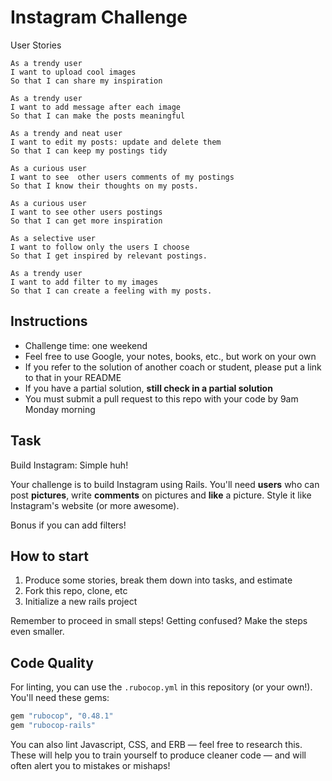 Instagram Challenge
===================

User Stories

```
As a trendy user
I want to upload cool images
So that I can share my inspiration
```
```
As a trendy user
I want to add message after each image
So that I can make the posts meaningful
```

```
As a trendy and neat user
I want to edit my posts: update and delete them
So that I can keep my postings tidy
```

```
As a curious user
I want to see  other users comments of my postings
So that I know their thoughts on my posts.
```

```
As a curious user
I want to see other users postings
So that I can get more inspiration
```

```
As a selective user
I want to follow only the users I choose
So that I get inspired by relevant postings.
```

```
As a trendy user
I want to add filter to my images
So that I can create a feeling with my posts.
```

## Instructions

* Challenge time: one weekend
* Feel free to use Google, your notes, books, etc., but work on your own
* If you refer to the solution of another coach or student, please put a link to that in your README
* If you have a partial solution, **still check in a partial solution**
* You must submit a pull request to this repo with your code by 9am Monday morning

## Task

Build Instagram: Simple huh!

Your challenge is to build Instagram using Rails. You'll need **users** who can post **pictures**, write **comments** on pictures and **like** a picture. Style it like Instagram's website (or more awesome).

Bonus if you can add filters!

## How to start

1. Produce some stories, break them down into tasks, and estimate
2. Fork this repo, clone, etc
3. Initialize a new rails project

Remember to proceed in small steps! Getting confused? Make the steps even smaller.

## Code Quality

For linting, you can use the `.rubocop.yml` in this repository (or your own!).
You'll need these gems:

```ruby
gem "rubocop", "0.48.1"
gem "rubocop-rails"
```

You can also lint Javascript, CSS, and ERB — feel free to research this. These
will help you to train yourself to produce cleaner code — and will often alert
you to mistakes or mishaps!
